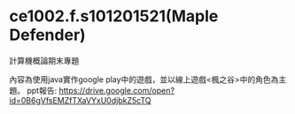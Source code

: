 # ce1002.f.s101201521(Maple Defender)

計算機概論期末專題

內容為使用java實作google play中的遊戲<Defender>，並以線上遊戲<楓之谷>中的角色為主題。
ppt報告: https://drive.google.com/open?id=0B6gVfsEMZfTXaVYxU0djbkZ5cTQ
